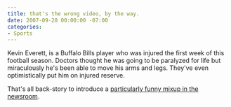 ```yaml
---
title: that's the wrong video, by the way.
date: 2007-09-28 00:00:00 -07:00
categories:
- Sports
---
```


<p>Kevin Everett, is a Buffalo Bills player who was injured the first week of this football season. Doctors thought he was going to be paralyzed for life but miraculously he's been able to move his arms and legs. They've even optimistically put him on injured reserve.</p>

<p>That's all back-story to introduce a <a href="http://jonson.wordpress.com/2007/09/28/415/">particularly funny mixup in the newsroom</a>.</p>
